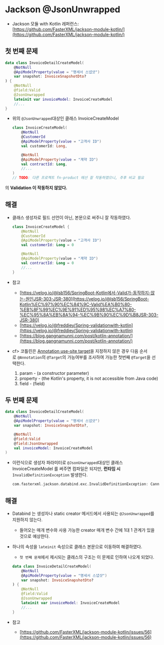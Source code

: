 # Jackson @JsonUnwrapped

- Jackson 모듈 with Kotlin 레퍼런스: [https://github.com/FasterXML/jackson-module-kotlin/](https://github.com/FasterXML/jackson-module-kotlin/)

## 첫 번째 문제

```kotlin
data class InvoiceDetailCreateModel(
    @NotNull
    @ApiModelProperty(value = "명세서 스냅샷")
    var snapshot: InvoiceSnapshotDto?
) {
    @NotNull
    @field:Valid
    @JsonUnwrapped
    lateinit var invoiceModel: InvoiceCreateModel
    //...
}
```

- 위의 `@JsonUnwrapped`대상인 클래스 InvoiceCreateModel
    
    ```kotlin
    class InvoiceCreateModel(
        @NotNull
        @CustomerId
        @ApiModelProperty(value = "고객사 ID")
        val customerId: Long,
    
        @NotNull
        @ApiModelProperty(value = "계약 ID")
        val contractId: Long,
        //...
    )
    // TODO: 다른 프로젝트 fn-product 에선 잘 작동하였으니, 추후 비교 필요
    ```
    

의 **Validation 이 작동하지 않았다.**


## 해결

- 클래스 생성자로 필드 선언이 아닌, 본문으로 써주니 잘 작동하였다.
    
    ```kotlin
    class InvoiceCreateModel {
        @NotNull
        @CustomerId
        @ApiModelProperty(value = "고객사 ID")
        val customerId: Long = 0
    
        @NotNull
        @ApiModelProperty(value = "계약 ID")
        val contractId: Long = 0
        //...
    }
    ```
    
- 참고
    - [https://velog.io/@lsb156/SpringBoot-Kotlin에서-Valid가-동작하지-않는-원인JSR-303-JSR-380](https://velog.io/@lsb156/SpringBoot-Kotlin%EC%97%90%EC%84%9C-Valid%EA%B0%80-%EB%8F%99%EC%9E%91%ED%95%98%EC%A7%80-%EC%95%8A%EB%8A%94-%EC%9B%90%EC%9D%B8JSR-303-JSR-380)
    - [https://velog.io/@freddiey/Spring-validationwith-kotlin](https://velog.io/@freddiey/Spring-validationwith-kotlin)
    - [https://blog.gangnamunni.com/post/kotlin-annotation/](https://blog.gangnamunni.com/post/kotlin-annotation/)

- cf> 코틀린은 [Annotation use-site target](https://kotlinlang.org/docs/reference/annotations.html#annotation-use-site-targets)을 지정하지 않은 경우 다음 순서로 `@Annotation`의 `@Target`의 가능여부를 조사하여 가능한 첫번째 `@Target`을 선택한다.
    1. param - (a constructor parameter)
    2. property - (the Kotlin's property, it is not accessible from Java code)
    3. field - (field)


## 두 번째 문제

```kotlin
data class InvoiceDetailCreateModel(
    @NotNull
    @ApiModelProperty(value = "명세서 스냅샷")
    var snapshot: InvoiceSnapshotDto?,

    @NotNull
    @field:Valid
    @field:JsonUnwrapped
    val invoiceModel: InvoiceCreateModel
)
```

- 이런식으로 생성자 파라미터로 `@JsonUnwrapped`대상인 클래스 InvoiceCreateModel 를 써주면 컴파일은 되지만, **런타임 시** `InvalidDefinitionException` 발생한다.
    
    ```kotlin
    com.fasterxml.jackson.databind.exc.InvalidDefinitionException: Cannot define Creator property "invoiceModel" as `@JsonUnwrapped`: combination not yet supported
    ```
    

## 해결

- Databind 는 생성자나 static creator 메서드에서 사용되는 `@JsonUnwrapped`를 지원하지 않는다.
    - 들어오는 매개 변수와 사용 가능한 creator 매개 변수 간에 1대 1 관계가 있을 것으로 예상한다.
- 하나의 속성을 `lateinit` 속성으로 클래스 본문으로 이동하여 해결하였다.
    - `첫 번째 문제`에서 제시되는 클래스의 구조는 이 문제로 인하여 나오게 되었다.
    
    ```kotlin
    data class InvoiceDetailCreateModel(
        @NotNull
        @ApiModelProperty(value = "명세서 스냅샷")
        var snapshot: InvoiceSnapshotDto?
    ) {
        @NotNull
        @field:Valid
        @JsonUnwrapped
        lateinit var invoiceModel: InvoiceCreateModel
        //...
    }
    ```
    

- 참고
    - [https://github.com/FasterXML/jackson-module-kotlin/issues/56](https://github.com/FasterXML/jackson-module-kotlin/issues/56)
